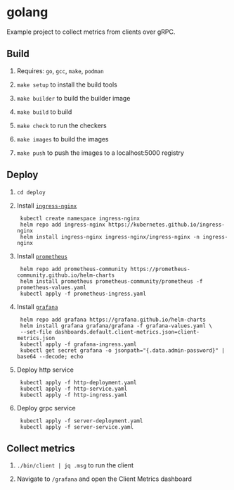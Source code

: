 # golang

Example project to collect metrics from clients over gRPC.

## Build

1. Requires: `go`, `gcc`, `make`, `podman`

1. `make setup` to install the build tools

1. `make builder` to build the builder image

1. `make build` to build

1. `make check` to run the checkers

1. `make images` to build the images

1. `make push` to push the images to a localhost:5000 registry

## Deploy

1. `cd deploy`

1. Install [`ingress-nginx`](https://artifacthub.io/packages/helm/ingress-nginx/ingress-nginx)

		kubectl create namespace ingress-nginx
		helm repo add ingress-nginx https://kubernetes.github.io/ingress-nginx
		helm install ingress-nginx ingress-nginx/ingress-nginx -n ingress-nginx

1. Install [`prometheus`](https://artifacthub.io/packages/helm/prometheus-community/prometheus)

		helm repo add prometheus-community https://prometheus-community.github.io/helm-charts
		helm install prometheus prometheus-community/prometheus -f prometheus-values.yaml
		kubectl apply -f prometheus-ingress.yaml

1. Install [`grafana`](https://artifacthub.io/packages/helm/grafana/grafana)

		helm repo add grafana https://grafana.github.io/helm-charts
		helm install grafana grafana/grafana -f grafana-values.yaml \
		--set-file dashboards.default.client-metrics.json=client-metrics.json
		kubectl apply -f grafana-ingress.yaml
		kubectl get secret grafana -o jsonpath="{.data.admin-password}" | base64 --decode; echo

1. Deploy http service

		kubectl apply -f http-deployment.yaml
		kubectl apply -f http-service.yaml
		kubectl apply -f http-ingress.yaml

1. Deploy grpc service

		kubectl apply -f server-deployment.yaml
		kubectl apply -f server-service.yaml

## Collect metrics

1. `./bin/client | jq .msg` to run the client

1. Navigate to `/grafana` and open the Client Metrics dashboard
